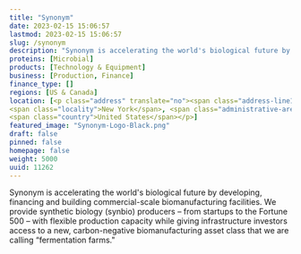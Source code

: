```yaml
---
title: "Synonym"
date: 2023-02-15 15:06:57
lastmod: 2023-02-15 15:06:57
slug: /synonym
description: "Synonym is accelerating the world's biological future by developing, financing and building commercial-scale biomanufacturing facilities. We provide synthetic biology (synbio) producers – from startups to the Fortune 500 – with flexible production capacity while giving infrastructure investors access to a new, carbon-negative biomanufacturing asset class that we are calling “fermentation farms.&quot;"
proteins: [Microbial]
products: [Technology & Equipment]
business: [Production, Finance]
finance_type: []
regions: [US & Canada]
location: [<p class="address" translate="no"><span class="address-line1">Broadway 254</span><br>
<span class="locality">New York</span>, <span class="administrative-area">New York</span> <span class="postal-code">10007</span><br>
<span class="country">United States</span></p>]
featured_image: "Synonym-Logo-Black.png"
draft: false
pinned: false
homepage: false
weight: 5000
uuid: 11262
---
```

<p>Synonym is accelerating the world's biological future by developing, financing and building commercial-scale biomanufacturing facilities. We provide synthetic biology (synbio) producers – from startups to the Fortune 500 – with flexible production capacity while giving infrastructure investors access to a new, carbon-negative biomanufacturing asset class that we are calling “fermentation farms.&quot;</p>
